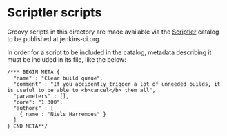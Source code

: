 # Scriptler scripts

Groovy scripts in this directory are made available via the
[Scriptler](https://wiki.jenkins-ci.org/display/JENKINS/Scriptler+Plugin)
catalog to be published at jenkins-ci.org.

In order for a script to be included in the catalog, metadata
describing it must be included in its file, like the below:

    /*** BEGIN META {
      "name" : "Clear build queue",
      "comment" : "If you accidently trigger a lot of unneeded builds, it is useful to be able to <b>cancel</b> them all",
      "parameters" : [],
      "core": "1.300",
      "authors" : [
        { name : "Niels Harremoes" }
      ]
    } END META**/
